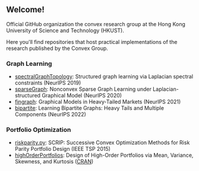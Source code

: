 ## Welcome!

Official GitHub organization the convex research group at the Hong Kong University of Science and Technology (HKUST).

Here you'll find repositories that host practical implementations of the research published by the Convex Group.

### Graph Learning

* [spectralGraphTopology](https://github.com/convexfi/spectralGraphTopology): Structured graph learning via Laplacian spectral constraints (NeurIPS 2019)
* [sparseGraph](https://github.com/convexfi/sparseGraph): Nonconvex Sparse Graph Learning under Laplacian-structured Graphical Model (NeurIPS 2020)
* [fingraph](https://github.com/convexfi/fingraph): Graphical Models in Heavy-Tailed Markets (NeurIPS 2021)
* [bipartite](https://github.com/convexfi/bipartite): Learning Bipartite Graphs: Heavy Tails and Multiple Components (NeurIPS 2022)

### Portfolio Optimization
* [riskparity.py](https://github.com/convexfi/riskparity.py): SCRIP: Successive Convex Optimization Methods for Risk Parity Portfolio Design (IEEE TSP 2015)
* [highOrderPortfolios](https://github.com/dppalomar/highOrderPortfolios): Design of High-Order Portfolios via Mean, Variance, Skewness, and Kurtosis ([CRAN](https://cran.r-project.org/package=highOrderPortfolios))
